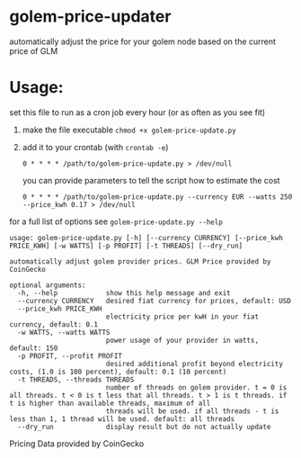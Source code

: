 # golem-price-updater
automatically adjust the price for your golem node based on the current price of GLM

# Usage:
set this file to run as a cron job every hour (or as often as you see fit)
1. make the file executable
```chmod +x golem-price-update.py```

1.  add it to your crontab (with `crontab -e`)

    ```0 * * * * /path/to/golem-price-update.py > /dev/null```

    you can provide parameters to tell the script how to estimate the cost

    ```0 * * * * /path/to/golem-price-update.py --currency EUR --watts 250 --price_kwh 0.17 > /dev/null```

for a full list of options see `golem-price-update.py --help`
```
usage: golem-price-update.py [-h] [--currency CURRENCY] [--price_kwh PRICE_KWH] [-w WATTS] [-p PROFIT] [-t THREADS] [--dry_run]

automatically adjust golem provider prices. GLM Price provided by CoinGecko

optional arguments:
  -h, --help            show this help message and exit
  --currency CURRENCY   desired fiat currency for prices, default: USD
  --price_kwh PRICE_KWH
                        electricity price per kwH in your fiat currency, default: 0.1
  -w WATTS, --watts WATTS
                        power usage of your provider in watts, default: 150
  -p PROFIT, --profit PROFIT
                        desired additional profit beyond electricity costs, (1.0 is 100 percent), default: 0.1 (10 percent)
  -t THREADS, --threads THREADS
                        number of threads on golem provider. t = 0 is all threads. t < 0 is t less that all threads. t > 1 is t threads. if t is higher than available threads, maximum of all
                        threads will be used. if all threads - t is less than 1, 1 thread will be used. default: all threads
  --dry_run             display result but do not actually update
```


Pricing Data provided by CoinGecko
